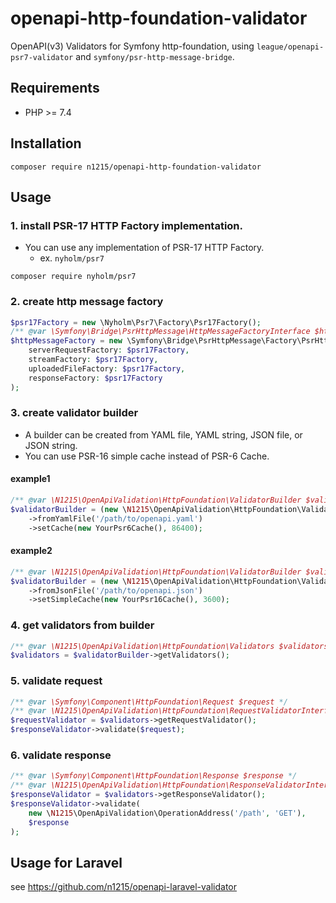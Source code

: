 # openapi-http-foundation-validator
OpenAPI(v3) Validators for Symfony http-foundation, using `league/openapi-psr7-validator` and `symfony/psr-http-message-bridge`.

## Requirements
- PHP >= 7.4

## Installation

```shell
composer require n1215/openapi-http-foundation-validator
```

## Usage

### 1. install PSR-17 HTTP Factory implementation.
- You can use any implementation of PSR-17 HTTP Factory.
  - ex. `nyholm/psr7`

```shell
composer require nyholm/psr7
```

### 2. create http message factory

```php
$psr17Factory = new \Nyholm\Psr7\Factory\Psr17Factory();
/** @var \Symfony\Bridge\PsrHttpMessage\HttpMessageFactoryInterface $httpMessageFactory */
$httpMessageFactory = new \Symfony\Bridge\PsrHttpMessage\Factory\PsrHttpFactory(
    serverRequestFactory: $psr17Factory,
    streamFactory: $psr17Factory,
    uploadedFileFactory: $psr17Factory,
    responseFactory: $psr17Factory
);
```

### 3. create validator builder

- A builder can be created from YAML file, YAML string, JSON file, or JSON string.
- You can use PSR-16 simple cache instead of PSR-6 Cache.

#### example1
```php
/** @var \N1215\OpenApiValidation\HttpFoundation\ValidatorBuilder $validatorBuilder */
$validatorBuilder = (new \N1215\OpenApiValidation\HttpFoundation\ValidatorBuilder($psr17Factory))
    ->fromYamlFile('/path/to/openapi.yaml')
    ->setCache(new YourPsr6Cache(), 86400);
```


#### example2
```php
/** @var \N1215\OpenApiValidation\HttpFoundation\ValidatorBuilder $validatorBuilder */
$validatorBuilder = (new \N1215\OpenApiValidation\HttpFoundation\ValidatorBuilder($psr17Factory))
    ->fromJsonFile('/path/to/openapi.json')
    ->setSimpleCache(new YourPsr16Cache(), 3600);
```

### 4. get validators from builder

```php
/** @var \N1215\OpenApiValidation\HttpFoundation\Validators $validators */
$validators = $validatorBuilder->getValidators();
```

### 5. validate request

```php
/** @var \Symfony\Component\HttpFoundation\Request $request */
/** @var \N1215\OpenApiValidation\HttpFoundation\RequestValidatorInterface $requestValidator */
$requestValidator = $validators->getRequestValidator();
$responseValidator->validate($request);
```

### 6. validate response

```php
/** @var \Symfony\Component\HttpFoundation\Response $response */
/** @var \N1215\OpenApiValidation\HttpFoundation\ResponseValidatorInterface $responseValidator */
$responseValidator = $validators->getResponseValidator();
$responseValidator->validate(
    new \N1215\OpenApiValidation\OperationAddress('/path', 'GET'),
    $response
);
```

## Usage for Laravel
see https://github.com/n1215/openapi-laravel-validator
